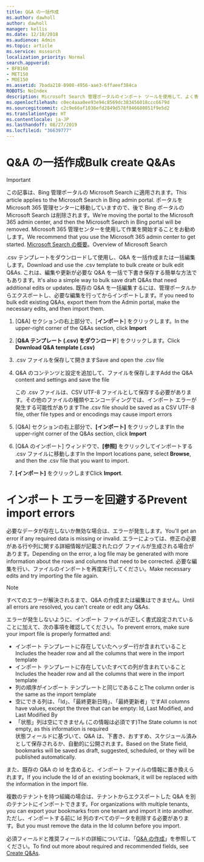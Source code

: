 ```yaml
---
title: Q&A の一括作成
ms.author: dawholl
author: dawholl
manager: kellis
ms.date: 12/18/2018
ms.audience: Admin
ms.topic: article
ms.service: mssearch
localization_priority: Normal
search.appverid:
- BFB160
- MET150
- MOE150
ms.assetid: 7bada218-8908-4956-aae3-6ffaeef384ca
ROBOTS: NoIndex
description: Microsoft Search 管理ポータルのインポート ツールを使用して、よく寄せられる質問への回答をすばやく追加します
ms.openlocfilehash: c0ec4aaa0ee93e94c8569dc383456018ccc6679d
ms.sourcegitcommit: c2c9e66af1038efd2849d578f846680851f9e5d2
ms.translationtype: HT
ms.contentlocale: ja-JP
ms.lasthandoff: 08/27/2019
ms.locfileid: "36639777"
---
```

# <a name="bulk-create-qas"></a><span data-ttu-id="71718-103">Q&A の一括作成</span><span class="sxs-lookup"><span data-stu-id="71718-103">Bulk create Q&As</span></span>

> [!IMPORTANT]
> <span data-ttu-id="71718-104">この記事は、Bing 管理ポータルの Microsoft Search に適用されます。</span><span class="sxs-lookup"><span data-stu-id="71718-104">This article applies to the Microsoft Search in Bing admin portal.</span></span> <span data-ttu-id="71718-105">ポータルを Microsoft 365 管理センターに移動していますので、後で Bing ポータルの Microsoft Search は削除されます。</span><span class="sxs-lookup"><span data-stu-id="71718-105">We’re moving the portal to the Microsoft 365 admin center, and then the Microsoft Search in Bing portal will be removed.</span></span> <span data-ttu-id="71718-106">Microsoft 365 管理センターを使用して作業を開始することをお勧めします。</span><span class="sxs-lookup"><span data-stu-id="71718-106">We recommend that you use the Microsoft 365 admin center to get started.</span></span> <span data-ttu-id="71718-107">[Microsoft Search の概要](overview-microsoft-search.md)。</span><span class="sxs-lookup"><span data-stu-id="71718-107">Overview of Microsoft Search</span></span>
    
<span data-ttu-id="71718-108">.csv テンプレートをダウンロードして使用し、Q&A を一括作成または一括編集します。</span><span class="sxs-lookup"><span data-stu-id="71718-108">Download and use the .csv template to bulk create or bulk edit Q&As.</span></span> <span data-ttu-id="71718-109">これは、編集や更新が必要な Q&A を一括で下書き保存する簡単な方法でもあります。</span><span class="sxs-lookup"><span data-stu-id="71718-109">It's also a simple way to bulk save draft Q&As that need additional edits or updates.</span></span> <span data-ttu-id="71718-110">既存の Q&A を一括編集するには、管理ポータルからエクスポートし、必要な編集を行ってからインポートします。</span><span class="sxs-lookup"><span data-stu-id="71718-110">If you need to bulk edit existing Q&As, export them from the Admin portal, make the necessary edits, and then import them.</span></span>
  
1. <span data-ttu-id="71718-111">[Q&A] セクションの右上部分で、[**インポート**] をクリックします。</span><span class="sxs-lookup"><span data-stu-id="71718-111">In the upper-right corner of the Q&As section, click **Import**</span></span>
    
2. <span data-ttu-id="71718-112">[**Q&A テンプレート (.csv) をダウンロード**] をクリックします。</span><span class="sxs-lookup"><span data-stu-id="71718-112">Click **Download Q&A template (.csv)**</span></span>
    
3. <span data-ttu-id="71718-113">.csv ファイルを保存して開きます</span><span class="sxs-lookup"><span data-stu-id="71718-113">Save and open the .csv file</span></span>
    
4. <span data-ttu-id="71718-114">Q&A のコンテンツと設定を追加して、ファイルを保存します</span><span class="sxs-lookup"><span data-stu-id="71718-114">Add the Q&A content and settings and save the file</span></span>

    <span data-ttu-id="71718-115">この .csv ファイルは、CSV UTF-8 ファイルとして保存する必要があります。その他のファイルの種類やエンコーディングでは、インポート エラーが発生する可能性があります</span><span class="sxs-lookup"><span data-stu-id="71718-115">The .csv file should be saved as a CSV UTF-8 file, other file types and or encodings may cause import errors</span></span>
    
5. <span data-ttu-id="71718-116">[Q&A] セクションの右上部分で、**[インポート]** をクリックします</span><span class="sxs-lookup"><span data-stu-id="71718-116">In the upper-right corner of the Q&As section, click **Import**</span></span>
    
6. <span data-ttu-id="71718-117">[Q&A のインポート] ウィンドウで、**[参照]** をクリックしてインポートする .csv ファイルに移動します</span><span class="sxs-lookup"><span data-stu-id="71718-117">In the Import locations pane, select **Browse**, and then the .csv file that you want to import.</span></span> 
    
7. <span data-ttu-id="71718-118">**[インポート]** をクリックします</span><span class="sxs-lookup"><span data-stu-id="71718-118">Click **Import**.</span></span>

# <a name="prevent-import-errors"></a><span data-ttu-id="71718-119">インポート エラーを回避する</span><span class="sxs-lookup"><span data-stu-id="71718-119">Prevent import errors</span></span>      
<span data-ttu-id="71718-120">必要なデータが存在しないか無効な場合は、エラーが発生します。</span><span class="sxs-lookup"><span data-stu-id="71718-120">You'll get an error if any required data is missing or invalid.</span></span> <span data-ttu-id="71718-121">エラーによっては、修正の必要がある行や列に関する詳細情報が記載されたログ ファイルが生成される場合があります。</span><span class="sxs-lookup"><span data-stu-id="71718-121">Depending on the error, a log file may be generated with more information about the rows and columns that need to be corrected.</span></span> <span data-ttu-id="71718-122">必要な編集を行い、ファイルのインポートを再度実行してください。</span><span class="sxs-lookup"><span data-stu-id="71718-122">Make necessary edits and try importing the file again.</span></span>

> [!NOTE]
> <span data-ttu-id="71718-123">すべてのエラーが解決されるまで、Q&A の作成または編集はできません。</span><span class="sxs-lookup"><span data-stu-id="71718-123">Until all errors are resolved, you can't create or edit any Q&As.</span></span> 

<span data-ttu-id="71718-124">エラーが発生しないように、インポート ファイルが正しく書式設定されていることに加えて、次の事項を確認してください。</span><span class="sxs-lookup"><span data-stu-id="71718-124">To prevent errors, make sure your import file is properly formatted and:</span></span>
- <span data-ttu-id="71718-125">インポート テンプレートに存在していたヘッダー行が含まれていること</span><span class="sxs-lookup"><span data-stu-id="71718-125">Includes the header row and all the columns that were in the import template</span></span>
- <span data-ttu-id="71718-126">インポート テンプレートに存在していたすべての列が含まれていること</span><span class="sxs-lookup"><span data-stu-id="71718-126">Includes the header row and all the columns that were in the import template</span></span>
- <span data-ttu-id="71718-127">列の順序がインポート テンプレートと同じであること</span><span class="sxs-lookup"><span data-stu-id="71718-127">The column order is the same as the import template</span></span>
- <span data-ttu-id="71718-128">空にできる列は、「Id」、「最終更新日時」、「最終更新者」です</span><span class="sxs-lookup"><span data-stu-id="71718-128">All columns have values, except the three that can be empty: Id, Last Modified, and Last Modified By</span></span>
- <span data-ttu-id="71718-129">「状態」列は空にできません (この情報は必須です)</span><span class="sxs-lookup"><span data-stu-id="71718-129">The State column is not empty, as this information is required</span></span>  
<span data-ttu-id="71718-130">状態フィールドに基づいて、Q&A は、下書き、おすすめ、スケジュール済みとして保存されるか、自動的に公開されます。</span><span class="sxs-lookup"><span data-stu-id="71718-130">Based on the State field, bookmarks will be saved as draft, suggested, scheduled, or they will be published automatically.</span></span>

<span data-ttu-id="71718-131">また、既存の Q&A の Id を含めると、インポート ファイルの情報に置き換えられます。</span><span class="sxs-lookup"><span data-stu-id="71718-131">If you include the Id of an existing bookmark, it will be replaced with the information in the import file.</span></span>

<span data-ttu-id="71718-132">複数のテナントを持つ組織の場合は、テナントからエクスポートした Q&A を別のテナントにインポートできます。</span><span class="sxs-lookup"><span data-stu-id="71718-132">For organizations with multiple tenants, you can export your bookmarks from one tenant and import it into another.</span></span> <span data-ttu-id="71718-133">ただし、インポートする前に Id 列のすべてのデータを削除する必要があります。</span><span class="sxs-lookup"><span data-stu-id="71718-133">But you must remove the data in the Id column before you import.</span></span>

<span data-ttu-id="71718-134">必須フィールドと推奨フィールドの詳細については、「[Q&A の作成](create-qas.md)」を参照してください。</span><span class="sxs-lookup"><span data-stu-id="71718-134">To find out more about required and recommended fields, see [Create Q&As](create-qas.md).</span></span>

  

